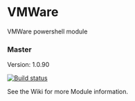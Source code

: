 # VMWare
VMWare powershell module

### Master

Version: 1.0.90

[![Build status](https://ci.appveyor.com/api/projects/status/v6ex7ak8plsoutn5/branch/dev?svg=true)](https://ci.appveyor.com/project/jeffbuenting/vmware/branch/dev)


See the Wiki for more Module information.

